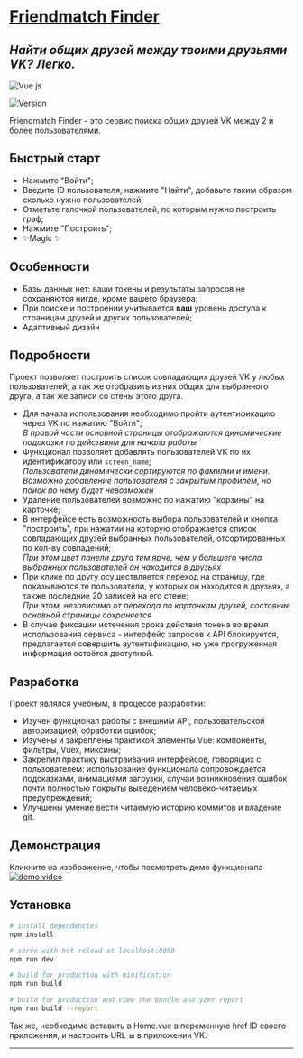 # [Friendmatch Finder](https://medrenguard.github.io/friendmatch_finder/)

## _Найти общих друзей между твоими друзьями VK? Легко._

![Vue.js](https://img.shields.io/badge/vuejs-%2335495e.svg?style=for-the-badge&logo=vuedotjs&logoColor=%234FC08D)

![Version](https://img.shields.io/github/v/release/Medrenguard/vk-vue)

Friendmatch Finder - это сервис поиска общих друзей VK между 2 и более пользователями.

## Быстрый старт

- Нажмите "Войти";
- Введите ID пользователя, нажмите "Найти", добавьте таким образом сколько нужно пользователей;
- Отметьте галочкой пользователей, по которым нужно построить граф;
- Нажмите "Построить";
- ✨Magic ✨

## Особенности

- Базы данных нет: ваши токены и результаты запросов не сохраняются нигде, кроме вашего браузера;
- При поиске и построении учитывается **ваш** уровень доступа к страницам друзей и других пользователей;
- Адаптивный дизайн

## Подробности

Проект позволяет построить список совпадающих друзей VK у любых пользователей, а так же отобразить из них общих для выбранного друга, а так же записи со стены этого друга.

- Для начала использования необходимо пройти аутентификацию через VK по нажатию "Войти";<br/>
  _В правой части основной страницы отображаются динамические подсказки по действиям для начала работы_
- Функционал позволяет добавлять пользователей VK по их идентификатору или `screen_name`;<br/>
  _Пользователи динамически сортируются по фамилии и имени._<br/>
  _Возможно добавление пользователя с закрытым профилем, но поиск по нему будет невозможен_
- Удаление пользователей возможно по нажатию "корзины" на карточке;
- В интерфейсе есть возможность выбора пользователей и кнопка "построить", при нажатии на которую отображается список совпадающих друзей выбранных пользователей, отсортированных по кол-ву совпадений;<br/>
  _При этом цвет панели друга тем ярче, чем у большего числа выбранных пользователей он находится в друзьях_
- При клике по другу осуществляется переход на страницу, где показываются те пользователи, у которых он находится в друзьях, а также последние 20 записей на его стене;<br/>
  _При этом, независимо от перехода по карточкам друзей, состояние основной страницы сохраняется_
- В случае фиксации истечения срока действия токена во время использования сервиса - интерфейс запросов к API блокируется, предлагается совершить аутентификацию, но уже прогруженная информация остаётся доступной.

## Разработка

Проект являлся учебным, в процессе разработки:

- Изучен функционал работы с внешним API, пользовательской авторизацией, обработки ошибок;
- Изучены и закреплены практикой элементы Vue: компоненты, фильтры, Vuex, миксины;
- Закрепил практику выстраивания интерфейсов, говорящих с пользователем: использование функционала сопровождается подсказками, анимациями загрузки, случаи возникновения ошибок почти полностью покрыты выведением человеко-читаемых предупреждений;
- Улучшены умение вести читаемую историю коммитов и владение git.

## Демонстрация

Кликните на изображение, чтобы посмотреть демо функционала<br/>
[![demo video](https://user-images.githubusercontent.com/58890094/208266304-bd1d11ed-0dbe-4c88-8afc-89b4fd584d6c.png)](https://www.youtube.com/watch?v=phA494EzrSY)

## Установка

```bash
# install dependencies
npm install

# serve with hot reload at localhost:8080
npm run dev

# build for production with minification
npm run build

# build for production and view the bundle analyzer report
npm run build --report
```

Так же, необходимо вставить в Home.vue в переменную href ID своего приложения, и настроить URL-ы в приложении VK.

---
